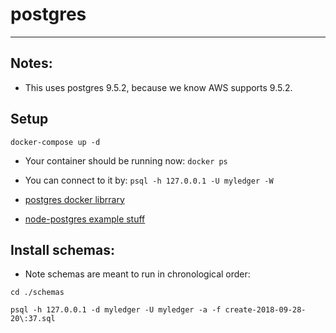 # postgres
---

## Notes:
* This uses postgres 9.5.2, because we know AWS supports 9.5.2.


## Setup
`docker-compose up -d`

* Your container should be running now:
`docker ps`

* You can connect to it by:
`psql -h 127.0.0.1 -U myledger -W`

* [postgres docker librrary](https://hub.docker.com/_/postgres/)
* [node-postgres example stuff](https://node-postgres.com/)

## Install schemas:
* Note schemas are meant to run in chronological order:
```
cd ./schemas

psql -h 127.0.0.1 -d myledger -U myledger -a -f create-2018-09-28-20\:37.sql

```
